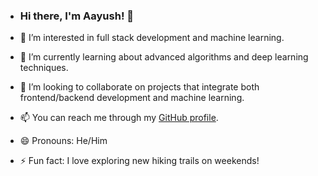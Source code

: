- ### Hi there, I'm Aayush! 👋

- 👀 I’m interested in full stack development and machine learning.
- 🌱 I’m currently learning about advanced algorithms and deep learning techniques.
- 💞️ I’m looking to collaborate on projects that integrate both frontend/backend development and machine learning.
- 📫 You can reach me through my [GitHub profile](https://github.com/Aayush-303).
- 😄 Pronouns: He/Him
- ⚡ Fun fact: I love exploring new hiking trails on weekends!



<!---
Aayush-303/Aayush-303 is a ✨ special ✨ repository because its `README.md` (this file) appears on your GitHub profile.
You can click the Preview link to take a look at your changes.
--->
